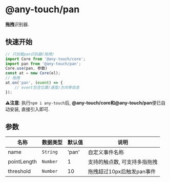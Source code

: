# @any-touch/pan
**拖拽**识别器.

## 快速开始
```javascript
// 只加载pan识别器(拖拽)
import Core from '@any-touch/core';
import pan from '@any-touch/pan';
Core.use(pan, 参数)
const at = new Core(el);
// 拖拽
at.on('pan', (event) => {
    // event包含位置/速度/方向等信息
});
```
**⚠️注意**: 执行`npm i any-touch`后, **@any-touch/core和@any-touch/pan**便已自动安装, 直接引入即可.

## 参数
|名称|数据类型|默认值|说明|
|---|---|---|---|
|name|`String`|'pan'|自定义事件名称|
|pointLength|`Number`|1|支持的触点数, 可支持多指拖拽|
|threshold| `Number`|10|拖拽超过10px后触发pan事件|